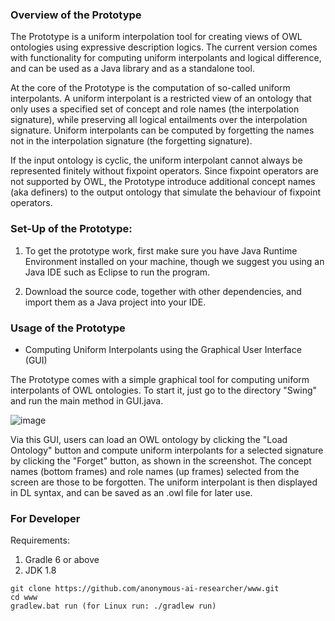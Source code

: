 ### Overview of the Prototype

The Prototype is a uniform interpolation tool for creating views of OWL ontologies using expressive description logics. The current version comes with functionality for computing uniform interpolants and logical difference, and can be used as a Java library and as a standalone tool.

At the core of the Prototype is the computation of so-called uniform interpolants. A uniform interpolant is a restricted view of an ontology that only uses a specified set of concept and role names (the interpolation signature), while preserving all logical entailments over the interpolation signature. Uniform interpolants can be computed by forgetting the names not in the interpolation signature (the forgetting signature). 

If the input ontology is cyclic, the uniform interpolant cannot always be represented finitely without fixpoint operators. Since fixpoint operators are not supported by OWL, the Prototype introduce additional concept names (aka definers) to the output ontology that simulate the behaviour of fixpoint operators.

### Set-Up of the Prototype:

1. To get the prototype work, first make sure you have Java Runtime Environment installed on your machine, though we suggest you using an Java IDE such as Eclipse to run the program.

2. Download the source code, together with other dependencies, and import them as a Java project into your IDE.

### Usage of the Prototype

- Computing Uniform Interpolants using the Graphical User Interface (GUI)

The Prototype comes with a simple graphical tool for computing uniform interpolants of OWL ontologies. To start it, just go to the directory "Swing" and run the main method in GUI.java.

![image](https://github.com/anonymous-ai-researcher/www/blob/master/GUI.png)

Via this GUI, users can load an OWL ontology by clicking the "Load Ontology" button and compute uniform interpolants for a selected signature by clicking the "Forget" button, as shown in the screenshot. The concept names (bottom frames) and role names (up frames) selected from the screen are those to be forgotten. The uniform interpolant is then displayed in DL syntax, and can be saved as an .owl file for later use.


### For Developer
Requirements:
1. Gradle 6 or above
2. JDK 1.8 
```
git clone https://github.com/anonymous-ai-researcher/www.git
cd www
gradlew.bat run (for Linux run: ./gradlew run)
```
